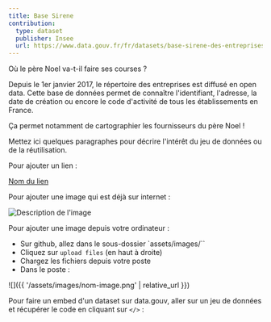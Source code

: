 ```yaml
---
title: Base Sirene
contribution:
  type: dataset
  publisher: Insee
  url: https://www.data.gouv.fr/fr/datasets/base-sirene-des-entreprises-et-de-leurs-etablissements-siren-siret/
---
```


Où le père Noel va-t-il faire ses courses ?

<!--more-->

Depuis le 1er janvier 2017, le répertoire des entreprises est diffusé en open data. Cette base de données permet de connaître l'identifiant, l'adresse, la date de création ou encore le code d'activité de tous les établissements en France. 

Ça permet notamment de cartographier les fournisseurs du père Noel !

Mettez ici quelques paragraphes pour décrire l'intérêt du jeu de données ou de la réutilisation.

Pour ajouter un lien :

[Nom du lien](url)

Pour ajouter une image qui est déjà sur internet :

![Description de l'image](url)

Pour ajouter une image depuis votre ordinateur :

* Sur github, allez dans le sous-dossier `assets/images/``
* Cliquez sur `upload files` (en haut à droite)
* Chargez les fichiers depuis votre poste
* Dans le poste :

![]({{ '/assets/images/nom-image.png' | relative_url }})

Pour faire un embed d'un dataset sur data.gouv, aller sur un jeu de données et récupérer le code en cliquant sur `</>` :

<div data-udata-dataset-id="5979b06088ee380e9896013c"></div>

